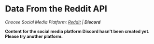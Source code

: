 # Data From the Reddit API
_Choose Social Media Platform: <a href='../../reddit/ch08_data_mining/02_platform_api_data.html'>Reddit</a> | __Discord___

__Content for the social media platform Discord hasn't been created yet. Please try another platform.__